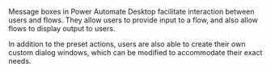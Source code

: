 Message boxes in Power Automate Desktop facilitate interaction between users and flows. They allow users to provide input to a flow, and also allow flows to display output to users.

In addition to the preset actions, users are also able to create their own custom dialog windows, which can be modified to accommodate their exact needs.